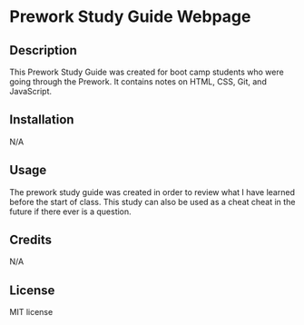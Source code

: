 # Prework Study Guide Webpage

## Description
This Prework Study Guide was created for boot camp students who were going through the Prework. It contains notes on HTML, CSS, Git, and JavaScript.

## Installation
N/A

## Usage
The prework study guide was created in order to review what I have learned before the start of class. This study can also be used as a cheat cheat in the future if there ever is a question. 

## Credits
N/A

## License
MIT license
